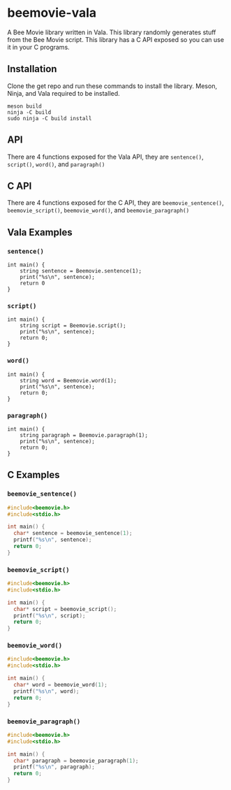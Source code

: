 # beemovie-vala
A Bee Movie library written in Vala. This library randomly generates stuff from the Bee Movie script. This library has a C API exposed so you can use it in your C programs.
## Installation
Clone the get repo and run these commands to install the library. Meson, Ninja, and Vala required to be installed.
```
meson build
ninja -C build
sudo ninja -C build install
```
## API
There are 4 functions exposed for the Vala API, they are `sentence()`, `script()`, `word()`, and `paragraph()`
## C API
There are 4 functions exposed for the C API, they are `beemovie_sentence()`, `beemovie_script()`, `beemovie_word()`, and `beemovie_paragraph()`
## Vala Examples
### `sentence()`
```vala
int main() {
    string sentence = Beemovie.sentence(1);
    print("%s\n", sentence);
    return 0
}
```
### `script()`
```vala
int main() {
    string script = Beemovie.script();
    print("%s\n", sentence);
    return 0;
}
```
### `word()`
```vala
int main() {
    string word = Beemovie.word(1);
    print("%s\n", sentence);
    return 0;
}
```
### `paragraph()`
```vala
int main() {
    string paragraph = Beemovie.paragraph(1);
    print("%s\n", sentence);
    return 0;
}
```
## C Examples
### `beemovie_sentence()`
```c
#include<beemovie.h>
#include<stdio.h>

int main() {
  char* sentence = beemovie_sentence(1);
  printf("%s\n", sentence);
  return 0;
}
```
### `beemovie_script()`
```c
#include<beemovie.h>
#include<stdio.h>

int main() {
  char* script = beemovie_script();
  printf("%s\n", script);
  return 0;
}
```
### `beemovie_word()`
```c
#include<beemovie.h>
#include<stdio.h>

int main() {
  char* word = beemovie_word(1);
  printf("%s\n", word);
  return 0;
}
```
### `beemovie_paragraph()`
```c
#include<beemovie.h>
#include<stdio.h>

int main() {
  char* paragraph = beemovie_paragraph(1);
  printf("%s\n", paragraph);
  return 0;
}
```
